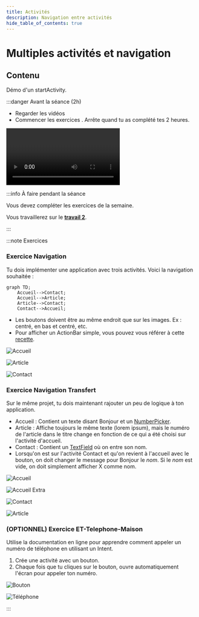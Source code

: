 ```yaml
---
title: Activités
description: Navigation entre activités
hide_table_of_contents: true
---
```


# Multiples activités et navigation

## Contenu

Démo d'un startActivity.

<Row>

<Column>

:::danger Avant la séance (2h)

- Regarder les vidéos
- Commencer les exercices . Arrête quand tu as complété tes 2 heures.

<Video url="https://youtu.be/MOF0kb0ampc" />

<Video url="https://youtu.be/t4jYehSpR1A" />

<Video url="https://youtu.be/qvty1jwEj-4" />

<Video url="https://youtu.be/Zu2pd6vOxMM" />

:::

</Column>

<Column>

:::info À faire pendant la séance

Vous devez compléter les exercices de la semaine.

Vous travaillerez sur le **[travail 2](../tp/tp2)**.

:::

</Column>

</Row>

:::note Exercices

### Exercice Navigation

Tu dois implémenter une application avec trois activités. Voici la navigation souhaitée :

```mermaid
graph TD;
    Accueil-->Contact;
    Accueil-->Article;
    Article-->Contact;
    Contact-->Accueil;
```

- Les boutons doivent être au même endroit que sur les images. Ex : centré, en bas et centré, etc.
- Pour afficher un ActionBar simple, vous pouvez vous référer à cette [recette](../03-recettes/action-bar-simple.mdx).

<Row>

<Column>

![Accueil](_12-activites/navigation_accueil.png)

</Column>

<Column>

![Article](_12-activites/navigation_article.png)

</Column>

<Column>

![Contact](_12-activites/navigation_contact.png)

</Column>

</Row>

### Exercice Navigation Transfert

Sur le même projet, tu dois maintenant rajouter un peu de logique à ton application.

- Accueil : Contient un texte disant Bonjour et un [NumberPicker](https://developer.android.com/reference/kotlin/android/widget/NumberPicker-).
- Article : Affiche toujours le même texte (lorem ipsum), mais le numéro de l'article dans le titre change en fonction de ce qui a été choisi sur l'activité d'accueil.
- Contact : Contient un [TextField](https://m3.material.io/components/text-fields/overview) où on entre son nom.
- Lorsqu'on est sur l'activité Contact et qu'on revient à l'accueil avec le bouton, on doit changer le message pour Bonjour le _nom_. Si le _nom_ est vide, on doit simplement afficher X comme nom.

<Row>

<Column>

![Accueil](_12-activites/navigation_transfert_accueil.png)

</Column>

<Column>

![Accueil Extra](_12-activites/navigation_transfert_accueil_extra.png)

</Column>

<Column>

![Contact](_12-activites/navigation_transfert_contact.png)

</Column>

<Column>

![Article](_12-activites/navigation_transfert_article.png)

</Column>

</Row>

### (OPTIONNEL) Exercice ET-Telephone-Maison

Utilise la documentation en ligne pour apprendre comment appeler un numéro de téléphone en utilisant un Intent.

1. Crée une activité avec un bouton.
2. Chaque fois que tu cliques sur le bouton, ouvre automatiquement l'écran pour appeler ton numéro.

<Row>

<Column>

![Bouton](_12-activites/itty_telephone_maison_bouton.png)

</Column>

<Column>

![Téléphone](_12-activites/itty_telephone_maison_telephone.png)

</Column>

</Row>

:::
